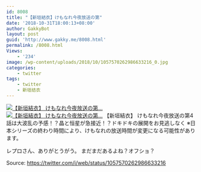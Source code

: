 ```yaml
---
id: 8008
title: "【新垣結衣】けもなれ今夜放送の第"
date: '2018-10-31T18:00:13+08:00'
author: GakkyBot
layout: post
guid: 'http://www.gakky.me/8008.html'
permalink: /8008.html
Views:
    - '234'
image: /wp-content/uploads/2018/10/1057570262986633216_0.jpg
categories:
    - twitter
tags:
    - twitter
    - 新垣结衣
---
```


[![【新垣結衣】
けもなれ今夜放送の第...](http://www.yui-aragaki.org/wp-content/uploads/2018/10/1057570262986633216_0.jpg)](http://www.yui-aragaki.org/wp-content/uploads/2018/10/1057570262986633216_0.jpg)
[![【新垣結衣】
けもなれ今夜放送の第...](http://www.yui-aragaki.org/wp-content/uploads/2018/10/1057570262986633216_1.jpg)](http://www.yui-aragaki.org/wp-content/uploads/2018/10/1057570262986633216_1.jpg)
【新垣結衣】
けもなれ今夜放送の第4話は大波乱の予感！？晶と恒星が急接近！？ドキドキの展開をお見逃しなく
※日本シリーズの終わり時間により、けもなれの放送時間が変更になる可能性があります。

レプロさん、ありがとうがう。
まだまだあるよね？オフショ？

Source: <https://twitter.com/i/web/status/1057570262986633216>
